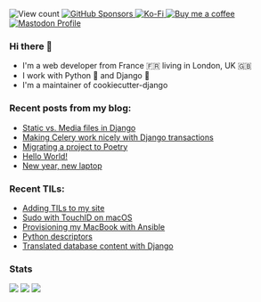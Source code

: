 <span><img src="https://komarev.com/ghpvc/?username=browniebroke&color=blue" alt="View count"></span>
<a href="https://github.com/sponsors/browniebroke">
  <img alt="GitHub Sponsors" src="https://img.shields.io/github/sponsors/browniebroke?logo=github&style=flat-square">
</a>
<a href="https://ko-fi.com/browniebroke">
  <img alt="Ko-Fi" src="https://img.shields.io/badge/Ko--fi-00b9fe?style=flat-square&logo=ko-fi">
</a>
<a href="https://www.buymeacoffee.com/browniebroke">
  <img alt="Buy me a coffee" src="https://img.shields.io/badge/Buy%20me%20a%20coffee-ffdd00?style=flat-square&logo=buy-me-a-coffee&logoColor=000000">
</a>
<a rel="me" href="https://fosstodon.org/@browniebroke">
  <img alt="Mastodon Profile" src="https://img.shields.io/mastodon/follow/109287018935608331?domain=https%3A%2F%2Ffosstodon.org&style=social">
</a>



### Hi there 👋

- I'm a web developer from France 🇫🇷 living in London, UK 🇬🇧
- I work with Python :snake: and Django :unicorn:
- I'm a maintainer of cookiecutter-django

### Recent posts from my blog:

<!--START_SECTION:blog-->
* [Static vs. Media files in Django](https:&#x2F;&#x2F;browniebroke.com&#x2F;tils&#x2F;2019-06-18-static-vs-media-in-django&#x2F;)
* [Making Celery work nicely with Django transactions](https:&#x2F;&#x2F;browniebroke.com&#x2F;tils&#x2F;2019-06-25-making-celery-work-nicely-with-django-transactions&#x2F;)
* [Migrating a project to Poetry](https:&#x2F;&#x2F;browniebroke.com&#x2F;tils&#x2F;2020-10-18-migrating-project-to-poetry&#x2F;)
* [Hello World!](https:&#x2F;&#x2F;browniebroke.com&#x2F;tils&#x2F;2017-11-29-hello-world&#x2F;)
* [New year, new laptop](https:&#x2F;&#x2F;browniebroke.com&#x2F;tils&#x2F;2018-01-14-new-year-new-laptop&#x2F;)
<!--END_SECTION:blog-->

### Recent TILs:

<!--START_SECTION:tils-->
* [Adding TILs to my site](https:&#x2F;&#x2F;browniebroke.com&#x2F;tils&#x2F;2022-05-01-adding-til-to-my-site&#x2F;)
* [Sudo with TouchID on macOS](https:&#x2F;&#x2F;browniebroke.com&#x2F;tils&#x2F;2022-08-31-sudo-with-touchid-on-macos&#x2F;)
* [Provisioning my MacBook with Ansible](https:&#x2F;&#x2F;browniebroke.com&#x2F;tils&#x2F;2022-11-17-provisioning-my-mac-with-ansible&#x2F;)
* [Python descriptors](https:&#x2F;&#x2F;browniebroke.com&#x2F;tils&#x2F;2023-02-07-python-descriptors&#x2F;)
* [Translated database content with Django](https:&#x2F;&#x2F;browniebroke.com&#x2F;tils&#x2F;2023-04-20-translated-database-content-with-django&#x2F;)
<!--END_SECTION:tils-->


### Stats

[![](http://github-profile-summary-cards.vercel.app/api/cards/profile-details?username=browniebroke&theme=dracula)](https://github.com/vn7n24fzkq/github-profile-summary-cards)
[![](http://github-profile-summary-cards.vercel.app/api/cards/repos-per-language?username=browniebroke&theme=dracula)](https://github.com/vn7n24fzkq/github-profile-summary-cards)
[![](http://github-profile-summary-cards.vercel.app/api/cards/most-commit-language?username=browniebroke&theme=dracula)](https://github.com/vn7n24fzkq/github-profile-summary-cards)
